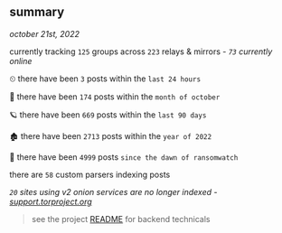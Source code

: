 
## summary
_october 21st, 2022_

currently tracking `125` groups across `223` relays & mirrors - _`73` currently online_

⏲ there have been `3` posts within the `last 24 hours`

🦈 there have been `174` posts within the `month of october`

🪐 there have been `669` posts within the `last 90 days`

🏚 there have been `2713` posts within the `year of 2022`

🦕 there have been `4999` posts `since the dawn of ransomwatch`

there are `58` custom parsers indexing posts

_`20` sites using v2 onion services are no longer indexed - [support.torproject.org](https://support.torproject.org/onionservices/v2-deprecation/)_

> see the project [README](https://github.com/joshhighet/ransomwatch#ransomwatch--) for backend technicals
